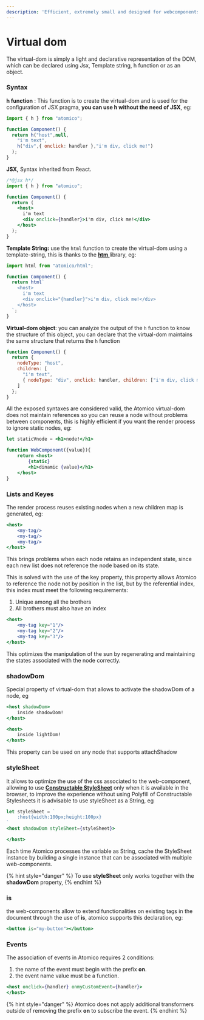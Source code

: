 ```yaml
---
description: 'Efficient, extremely small and designed for webcomponents'
---
```


# Virtual dom

The virtual-dom is simply a light and declarative representation of the DOM, which can be declared using Jsx, Template string, h function  or as an object.

### Syntax

**h function** : This function is to create the virtual-dom and is used for the configuration of JSX pragma, **you can use h without the need of JSX**, eg:

```javascript
import { h } from "atomico";

function Component() {
  return h("host",null,
    "i'm text",
    h("div",{ onclick: handler },"i'm div, click me!")
  );
}

```

**JSX,** Syntax inherited from React.

```jsx
/*@jsx h*/
import { h } from "atomico";

function Component() {
  return (
    <host>
      i'm text
      <div onclick={handler}>i'm div, click me!</div>
    </host>
  );
}
```

**Template String:** use the `html` function to create the virtual-dom using a template-string, this is thanks to the [**htm** ](https://github.com/developit/htm)library, eg:

```jsx
import html from "atomico/html";

function Component() {
  return html`
    <host>
      i'm text
      <div onclick="{handler}">i'm div, click me!</div>
    </host>
  `;
}

```

**Virtual-dom object**: you can analyze the output of the `h` function to know the structure of this object, you can declare that the virtual-dom maintains the same structure that returns the `h` function

```jsx
function Component() {
  return {
    nodeType: "host",
    children: [
      "i'm text",
      { nodeType: "div", onclick: handler, children: ["i'm div, click me!"] }
    ]
  };
}
```

All the exposed syntaxes are considered valid, the Atomico virtual-dom does not maintain references so you can reuse a node without problems between components, this is highly efficient if you want the render process to ignore static nodes, eg:

```jsx
let staticVnode = <h1>node!</h1>

function WebComponent({value}){
    return <host>
        {static}
        <h1>dinamic {value}</h1>
    </host>
}
```

### Lists and Keyes

The render process reuses existing nodes when a new children map is generated, eg:

```jsx
<host>
    <my-tag/>
    <my-tag/>
    <my-tag/>    
</host>
```

This brings problems when each node retains an independent state, since each new list does not reference the node based on its state.

This is solved with the use of the key property, this property allows Atomico to reference the node not by position in the list, but by the referential index, this index must meet the following requirements:

1. Unique among all the brothers
2. All brothers must also have an index

```jsx
<host>
    <my-tag key="1"/>
    <my-tag key="2"/>
    <my-tag key="3"/>   
</host>
```

This optimizes the manipulation of the sun by regenerating and maintaining the states associated with the node correctly.

### shadowDom

Special property of virtual-dom that allows to activate the shadowDom of a node, eg

```jsx
<host shadowDom>
    inside shadowDom!
</host>

<host>
    inside lightDom!
</host>
```

This property can be used on any node that supports attachShadow

### styleSheet

It allows to optimize the use of the css associated to the web-component, allowing to use [**Constructable StyleSheet**](https://developers.google.com/web/updates/2019/02/constructable-stylesheets) only when it is available in the browser, to improve the experience without using Polyfill of Constructable Stylesheets it is advisable to use styleSheet as a String, eg

```jsx
let styleSheet = `
    :host{width:100px;height:100px}
`
<host shadowDom styleSheet={styleSheet}>

</host>
```

Each time Atomico processes the variable as String, cache the StyleSheet instance by building a single instance that can be associated with multiple web-components.

{% hint style="danger" %}
To use **styleSheet** only works together with the **shadowDom** property, 
{% endhint %}

### is

the web-components allow to extend functionalities on existing tags in the document through the use of **is**, atomico supports this declaration, eg:

```jsx
<button is="my-button"></button>
```

### Events

The association of events in Atomico requires 2 conditions:

1. the name of the event must begin with the prefix **on**.
2. the event name value must be a function.

```jsx
<host onclick={handler} onmyCustomEvent={handler}>
</host>
```

{% hint style="danger" %}
Atomico does not apply additional transformers outside of removing the prefix **on** to subscribe the event.
{% endhint %}

